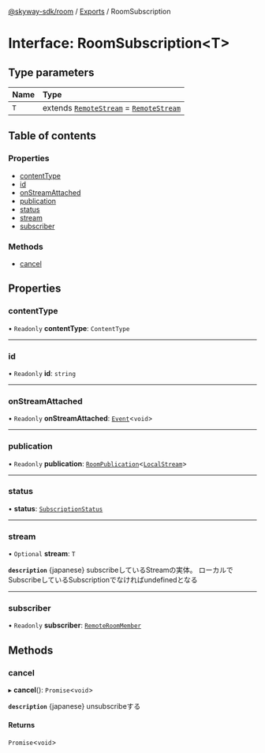 [@skyway-sdk/room](../README.md) / [Exports](../modules.md) / RoomSubscription

# Interface: RoomSubscription<T\>

## Type parameters

| Name | Type |
| :------ | :------ |
| `T` | extends [`RemoteStream`](../modules.md#remotestream) = [`RemoteStream`](../modules.md#remotestream) |

## Table of contents

### Properties

- [contentType](RoomSubscription.md#contenttype)
- [id](RoomSubscription.md#id)
- [onStreamAttached](RoomSubscription.md#onstreamattached)
- [publication](RoomSubscription.md#publication)
- [status](RoomSubscription.md#status)
- [stream](RoomSubscription.md#stream)
- [subscriber](RoomSubscription.md#subscriber)

### Methods

- [cancel](RoomSubscription.md#cancel)

## Properties

### contentType

• `Readonly` **contentType**: `ContentType`

___

### id

• `Readonly` **id**: `string`

___

### onStreamAttached

• `Readonly` **onStreamAttached**: [`Event`](../classes/Event.md)<`void`\>

___

### publication

• `Readonly` **publication**: [`RoomPublication`](RoomPublication.md)<[`LocalStream`](../modules.md#localstream)\>

___

### status

• **status**: [`SubscriptionStatus`](../modules.md#subscriptionstatus)

___

### stream

• `Optional` **stream**: `T`

**`description`** {japanese} subscribeしているStreamの実体。
ローカルでSubscribeしているSubscriptionでなければundefinedとなる

___

### subscriber

• `Readonly` **subscriber**: [`RemoteRoomMember`](RemoteRoomMember.md)

## Methods

### cancel

▸ **cancel**(): `Promise`<`void`\>

**`description`** {japanese} unsubscribeする

#### Returns

`Promise`<`void`\>

